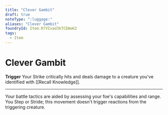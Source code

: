 ```yaml
---
title: "Clever Gambit"
draft: true
noteType: ":luggage:"
aliases: "Clever Gambit"
foundryId: Item.R7VIxad3kTCEWoK2
tags:
  - Item
---
```


# Clever Gambit

**Trigger** Your Strike critically hits and deals damage to a creature you've identified with [[Recall Knowledge]].

* * *

Your battle tactics are aided by assessing your foe's capabilities and range. You Step or Stride; this movement doesn't trigger reactions from the triggering creature.
